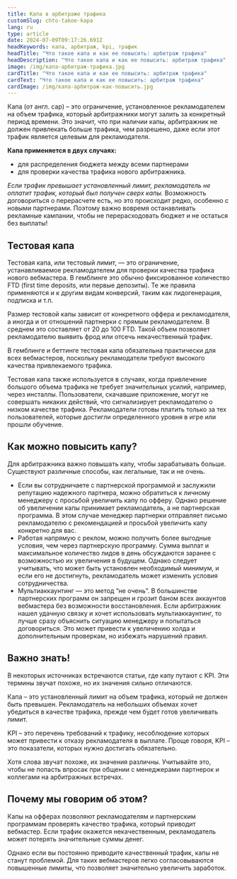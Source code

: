 ```yaml
---
title: Капа в арбитраже трафика
customSlug: chto-takoe-kapa
lang: ru
type: article
date: 2024-07-09T09:17:26.691Z
headKeywords: капа, арбитраж, kpi, трафик
headTitle: "Что такое капа и как ее повысить: арбитраж трафика"
headDescription: "Что такое капа и как ее повысить: арбитраж трафика"
image: /img/капа-арбитраж-трафика.jpg
cardTitle: "Что такое капа и как ее повысить: арбитраж трафика"
cardText: "Что такое капа и как ее повысить: арбитраж трафика"
cardImage: /img/капа-арбитраж-как-повысить.jpg
---
```

Капа (от англ. cap) – это ограничение, установленное рекламодателем на объем трафика, который арбитражники могут залить за конкретный период времени. Это значит, что при наличии капы, арбитражник не должен привлекать больше трафика, чем разрешено, даже если этот трафик является целевым для рекламодателя.

**Капа применяется в двух случаях:** 

* для распределения бюджета между всеми партнерами 
* для проверки качества трафика нового арбитражника. 

*Если трафик превышает установленный лимит, рекламодатель не оплатит трафик, который был получен сверх капы.* Возможность договориться о перерасчете есть, но это происходит редко, особенно с новыми партнерами. Поэтому важно вовремя останавливать рекламные кампании, чтобы не перерасходовать бюджет и не остаться без выплаты!

## Тестовая капа

Тестовая капа, или тестовый лимит, — это ограничение, устанавливаемое рекламодателем для проверки качества трафика нового вебмастера. В гемблинге это обычно фиксированное количество FTD (first time deposits, или первые депозиты). Те же правила применяются и к другим видам конверсий, таким как лидогенерация, подписка и т.п.

Размер тестовой капы зависит от конкретного оффера и рекламодателя, а иногда и от отношений партнерки с прямым рекламодателем. В среднем это составляет от 20 до 100 FTD. Такой объем позволяет рекламодателю выявить фрод или отсечь некачественный трафик.

В гемблинге и беттинге тестовая капа обязательна практически для всех вебмастеров, поскольку рекламодатели требуют высокого качества привлекаемого трафика.

Тестовая капа также используется в случаях, когда привлечение большого объема трафика не требует значительных усилий, например, через инсталлы. Пользователи, скачавшие приложение, могут не совершать никаких действий, что сигнализирует рекламодателю о низком качестве трафика. Рекламодатели готовы платить только за тех пользователей, которые достигли определенного уровня в игре или прошли обучение.

## Как можно повысить капу?

Для арбитражника важно повышать капу, чтобы зарабатывать больше. Существуют различные способы, как легальные, так и не очень.

* Если вы сотрудничаете с партнерской программой и заслужили репутацию надежного партнера, можно обратиться к личному менеджеру с просьбой увеличить капу по офферу. Однако решение об увеличении капы принимает рекламодатель, а не партнерская программа. В этом случае менеджер партнерки отправляет письмо рекламодателю с рекомендацией и просьбой увеличить капу конкретно для вас.
* Работая напрямую с реклом, можно получить более выгодные условия, чем через партнерскую программу. Сумма выплат и максимальное количество лидов в день обсуждаются заранее с возможностью их увеличения в будущем. Однако следует учитывать, что может быть установлен необходимый минимум, и если его не достигнуть, рекламодатель может изменить условия сотрудничества.
* Мультиаккаунтинг — это метод “не очень”. В большинстве партнерских программ он запрещен и грозит баном всех аккаунтов вебмастера без возможности восстановления. Если арбитражник нашел удачную связку и хочет использовать мультиаккаунтинг, то лучше сразу объяснить ситуацию менеджеру и попытаться договориться. Это может привести к увеличению холда и дополнительным проверкам, но избежать нарушений правил.

## Важно знать!

В некоторых источниках встречаются статьи, где капу путают с KPI. Эти термины звучат похоже, но их значения сильно отличаются.

Капа – это установленный лимит на объем трафика, который не должен быть превышен. Рекламодатель на небольших объемах хочет убедиться в качестве трафика, прежде чем будет готов увеличивать лимит.

KPI – это перечень требований к трафику, несоблюдение которых может привести к отказу рекламодателя в выплате. Проще говоря, KPI – это показатели, которых нужно достигать обязательно.

Хотя слова звучат похоже, их значения различны. Учитывайте это, чтобы не попасть впросак при общении с менеджерами партнерок и коллегами на арбитражных встречах.

## Почему мы говорим об этом?

Капы на офферах позволяют рекламодателям и партнерским программам проверять качество трафика, который приводит вебмастер. Если трафик окажется некачественным, рекламодатель может потерять значительные суммы денег.

Однако если вы постоянно приводите качественный трафик, капы не станут проблемой. Для таких вебмастеров легко согласовываются повышенные лимиты, что позволяет значительно увеличить заработок.